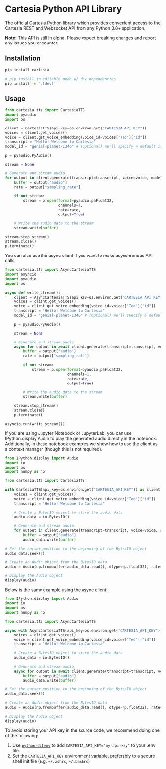 # Cartesia Python API Library
The official Cartesia Python library which provides convenient access to the Cartesia REST and Websocket API from any Python 3.8+ application.

**Note:** This API is still in alpha. Please expect breaking changes and report any issues you encounter.

## Installation
```bash
pip install cartesia

# pip install in editable mode w/ dev dependencies
pip install -e '.[dev]'
```

## Usage
```python
from cartesia.tts import CartesiaTTS
import pyaudio
import os

client = CartesiaTTS(api_key=os.environ.get("CARTESIA_API_KEY"))
voices = client.get_voices()
voice = client.get_voice_embedding(voice_id=voices["Ted"]["id"])
transcript = "Hello! Welcome to Cartesia"
model_id = "genial-planet-1346" # (Optional) We'll specify a default if you don't have a specific model in mind

p = pyaudio.PyAudio()

stream = None

# Generate and stream audio
for output in client.generate(transcript=transcript, voice=voice, model_id=model_id, stream=True):
    buffer = output["audio"]
    rate = output["sampling_rate"]

    if not stream:
        stream = p.open(format=pyaudio.paFloat32,
                        channels=1,
                        rate=rate,
                        output=True)

    # Write the audio data to the stream
    stream.write(buffer)

stream.stop_stream()
stream.close()
p.terminate()
```

You can also use the async client if you want to make asynchronous API calls:
```python
from cartesia.tts import AsyncCartesiaTTS
import asyncio
import pyaudio
import os

async def write_stream():
    client = AsyncCartesiaTTS(api_key=os.environ.get("CARTESIA_API_KEY"))
    voices = client.get_voices()
    voice = client.get_voice_embedding(voice_id=voices["Ted"]["id"])
    transcript = "Hello! Welcome to Cartesia"
    model_id = "genial-planet-1346" # (Optional) We'll specify a default if you don't have a specific model in mind

    p = pyaudio.PyAudio()

    stream = None

    # Generate and stream audio
    async for output in await client.generate(transcript=transcript, voice=voice, model_id=model_id, stream=True):
        buffer = output["audio"]
        rate = output["sampling_rate"]

        if not stream:
            stream = p.open(format=pyaudio.paFloat32,
                            channels=1,
                            rate=rate,
                            output=True)

        # Write the audio data to the stream
        stream.write(buffer)

    stream.stop_stream()
    stream.close()
    p.terminate()

asyncio.run(write_stream())
```

If you are using Jupyter Notebook or JupyterLab, you can use IPython.display.Audio to play the generated audio directly in the notebook.
Additionally, in these notebook examples we show how to use the client as a context manager (though this is not required).

```python
from IPython.display import Audio
import io
import os
import numpy as np

from cartesia.tts import CartesiaTTS

with CartesiaTTS(api_key=os.environ.get("CARTESIA_API_KEY")) as client:
    voices = client.get_voices()
    voice = client.get_voice_embedding(voice_id=voices["Ted"]["id"])
    transcript = "Hello! Welcome to Cartesia"

    # Create a BytesIO object to store the audio data
    audio_data = io.BytesIO()

    # Generate and stream audio
    for output in client.generate(transcript=transcript, voice=voice, stream=True):
        buffer = output["audio"]
        audio_data.write(buffer)

# Set the cursor position to the beginning of the BytesIO object
audio_data.seek(0)

# Create an Audio object from the BytesIO data
audio = Audio(np.frombuffer(audio_data.read(), dtype=np.float32), rate=output["sampling_rate"])

# Display the Audio object
display(audio)
```

Below is the same example using the async client:
```python
from IPython.display import Audio
import io
import os
import numpy as np

from cartesia.tts import AsyncCartesiaTTS

async with AsyncCartesiaTTS(api_key=os.environ.get("CARTESIA_API_KEY")) as client:
    voices = client.get_voices()
    voice = client.get_voice_embedding(voice_id=voices["Ted"]["id"])
    transcript = "Hello! Welcome to Cartesia"

    # Create a BytesIO object to store the audio data
    audio_data = io.BytesIO()

    # Generate and stream audio
    async for output in await client.generate(transcript=transcript, voice=voice, stream=True):
        buffer = output["audio"]
        audio_data.write(buffer)

# Set the cursor position to the beginning of the BytesIO object
audio_data.seek(0)

# Create an Audio object from the BytesIO data
audio = Audio(np.frombuffer(audio_data.read(), dtype=np.float32), rate=output["sampling_rate"])

# Display the Audio object
display(audio)
```

To avoid storing your API key in the source code, we recommend doing one of the following:
1. Use [`python-dotenv`](https://pypi.org/project/python-dotenv/) to add `CARTESIA_API_KEY="my-api-key"` to your .env file. 
1. Set the `CARTESIA_API_KEY` environment variable, preferably to a secure shell init file (e.g. `~/.zshrc`, `~/.bashrc`)
